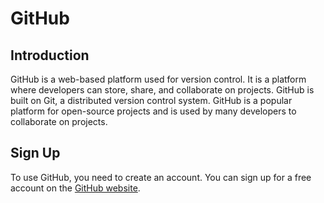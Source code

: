 # GitHub
## Introduction
GitHub is a web-based platform used for version control. It is a platform where developers can store, share, and collaborate on projects. GitHub is built on Git, a distributed version control system. GitHub is a popular platform for open-source projects and is used by many developers to collaborate on projects.

## Sign Up
To use GitHub, you need to create an account. You can sign up for a free account on the [GitHub website](https://github.com).
